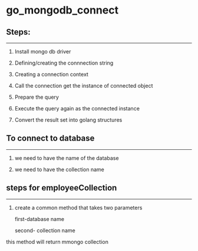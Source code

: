 # go_mongodb_connect

## Steps:
************

1. Install mongo db driver

2. Defining/creating the connnection string

3. Creating a connection context

4. Call the connection get the instance of connected object

5. Prepare the query 

6. Execute the query again as the connected instance

7. Convert the result set into golang structures


## To connect to database
***********************
1. we need to have the name of the database 

2. we need to have the collection name

## steps for employeeCollection 
**********************************
1. create a common method that takes two parameters 

    first-database name

    second- collection name

  this method will return mmongo collection
